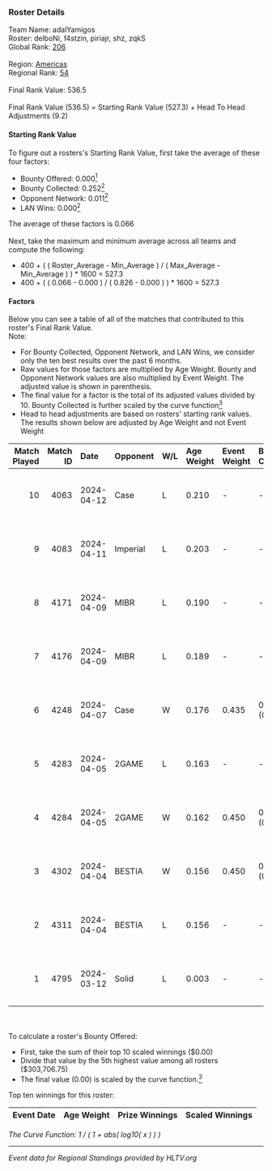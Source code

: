 ### Roster Details<br />
Team Name: adalYamigos<br />
Roster: delboNi, f4stzin, piriajr, shz, zqkS<br />
Global Rank: [206](../../standings_global_2024_09_08.md)<br />
<br />
Region: [Americas]( ../../standings_americas_2024_09_08.md)<br />
Regional Rank: [54]( ../../standings_americas_2024_09_08.md)<br />
<br />
Final Rank Value:  536.5<br />
<br />
Final Rank Value (536.5) = Starting Rank Value (527.3) + Head To Head Adjustments (9.2)<br />

#### Starting Rank Value<br />
To figure out a rosters's Starting Rank Value, first take the average of these four factors:<br />
- Bounty Offered: 0.000[<sup>1</sup>](#table2)
- Bounty Collected: 0.252[<sup>2</sup>](#table1)
- Opponent Network: 0.011[<sup>2</sup>](#table1)
- LAN Wins: 0.000[<sup>2</sup>](#table1)

The average of these factors is 0.066<br />
<br />
Next, take the maximum and minimum average across all teams and compute the following:<br />
- 400 + ( ( Roster_Average - Min_Average ) / ( Max_Average - Min_Average ) ) * 1600 = 527.3
- 400 + ( ( 0.066 - 0.000 ) / ( 0.826 - 0.000 ) ) * 1600 = 527.3


#### Factors<br />
Below you can see a table of all of the matches that contributed to this roster's Final Rank Value.<br />
Note:<br />

- For Bounty Collected, Opponent Network, and LAN Wins, we consider only the ten best results over the past 6 months.
- Raw values for those factors are multiplied by Age Weight. Bounty and Opponent Network values are also multiplied by Event Weight. The adjusted value is shown in parenthesis.
- The final value for a factor is the total of its adjusted values divided by 10. Bounty Collected is further scaled by the curve function[<sup>3</sup>](#curveFunction)
- Head to head adjustments are based on rosters' starting rank values. The results shown below are adjusted by Age Weight and not Event Weight
<span id="table1"></span><br />


| Match Played | Match ID | Date       | Opponent | W/L | Age Weight | Event Weight | Bounty Collected | Opponent Network | LAN Wins  | H2H Adj. | Roster                               |
| -: | -: | :- | :- | :- | :- | :- | :- | :- | :- | -: | :- |
|           10 |     4063 | 2024-04-12 | Case     | L   | 0.210      | -            | -                | -                | -         |    -0.61 | delboNi, f4stzin, piriajr, shz, zqkS |
|            9 |     4083 | 2024-04-11 | Imperial | L   | 0.203      | -            | -                | -                | -         |    -0.32 | delboNi, f4stzin, piriajr, shz, zqkS |
|            8 |     4171 | 2024-04-09 | MIBR     | L   | 0.190      | -            | -                | -                | -         |    -0.05 | delboNi, f4stzin, piriajr, shz, zqkS |
|            7 |     4176 | 2024-04-09 | MIBR     | L   | 0.189      | -            | -                | -                | -         |    -0.05 | delboNi, f4stzin, piriajr, shz, zqkS |
|            6 |     4248 | 2024-04-07 | Case     | W   | 0.176      | 0.435        | 0.039 (0.003)    | 0.727 (0.056)    | 0 (0.000) |     5.06 | delboNi, f4stzin, piriajr, shz, zqkS |
|            5 |     4283 | 2024-04-05 | 2GAME    | L   | 0.163      | -            | -                | -                | -         |    -2.04 | delboNi, f4stzin, piriajr, shz, zqkS |
|            4 |     4284 | 2024-04-05 | 2GAME    | W   | 0.162      | 0.450        | 0.002 (0.000)    | 0.012 (0.001)    | 0 (0.000) |     3.11 | delboNi, f4stzin, piriajr, shz, zqkS |
|            3 |     4302 | 2024-04-04 | BESTIA   | W   | 0.156      | 0.450        | 0.107 (0.008)    | 0.807 (0.057)    | 0 (0.000) |     4.51 | delboNi, f4stzin, piriajr, shz, zqkS |
|            2 |     4311 | 2024-04-04 | BESTIA   | L   | 0.156      | -            | -                | -                | -         |    -0.41 | delboNi, f4stzin, piriajr, shz, zqkS |
|            1 |     4795 | 2024-03-12 | Solid    | L   | 0.003      | -            | -                | -                | -         |    -0.03 | delboNi, f4stzin, piriajr, shz, zqkS |

<br />
<span id="table2"></span><br />
To calculate a roster's Bounty Offered:<br />

- First, take the sum of their top 10 scaled winnings ($0.00)
- Divide that value by the 5th highest value among all rosters ($303,706.75)
- The final value (0.00) is scaled by the curve function.[<sup>3</sup>](#curveFunction)

Top ten winnings for this roster:<br />

| Event Date | Age Weight | Prize Winnings | Scaled Winnings |
| :- | -: | :- | :- |


<span id="curveFunction"></span>_The Curve Function: 1 / ( 1 + abs( log10( x ) ) )_<br />

---
_Event data for Regional Standings provided by HLTV.org_<br />
